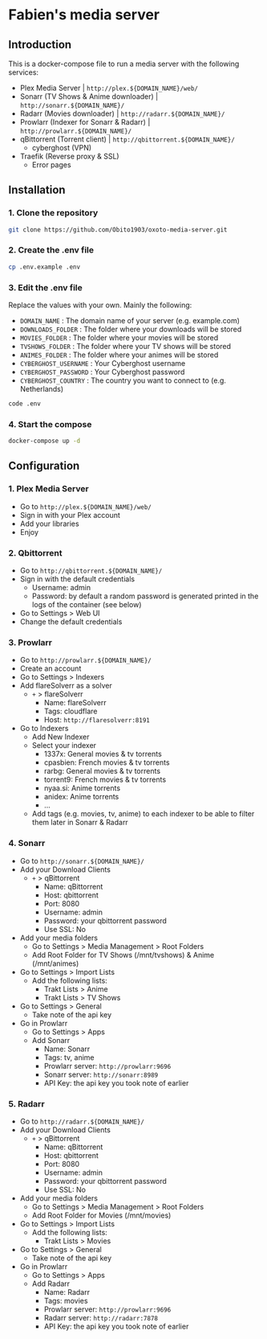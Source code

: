 # Fabien's media server

## Introduction

This is a docker-compose file to run a media server with the following services:

- Plex Media Server | `http://plex.${DOMAIN_NAME}/web/`
- Sonarr (TV Shows & Anime downloader) | `http://sonarr.${DOMAIN_NAME}/`
- Radarr (Movies downloader) | `http://radarr.${DOMAIN_NAME}/`
- Prowlarr (Indexer for Sonarr & Radarr) | `http://prowlarr.${DOMAIN_NAME}/`
- qBittorrent (Torrent client) | `http://qbittorrent.${DOMAIN_NAME}/`
  - cyberghost (VPN)
- Traefik (Reverse proxy & SSL)
  - Error pages

## Installation

### 1. Clone the repository

```bash
git clone https://github.com/Obito1903/oxoto-media-server.git
```

### 2. Create the .env file

```bash
cp .env.example .env
```

### 3. Edit the .env file

Replace the values with your own. Mainly the following:

- `DOMAIN_NAME` : The domain name of your server (e.g. example.com)
- `DOWNLOADS_FOLDER` : The folder where your downloads will be stored
- `MOVIES_FOLDER` : The folder where your movies will be stored
- `TVSHOWS_FOLDER` : The folder where your TV shows will be stored
- `ANIMES_FOLDER` : The folder where your animes will be stored
- `CYBERGHOST_USERNAME` : Your Cyberghost username
- `CYBERGHOST_PASSWORD` : Your Cyberghost password
- `CYBERGHOST_COUNTRY` : The country you want to connect to (e.g. Netherlands)

```bash
code .env
```

### 4. Start the compose

```bash
docker-compose up -d
```

## Configuration

### 1. Plex Media Server

- Go to `http://plex.${DOMAIN_NAME}/web/`
- Sign in with your Plex account
- Add your libraries
- Enjoy

### 2. Qbittorrent

- Go to `http://qbittorrent.${DOMAIN_NAME}/`
- Sign in with the default credentials
  - Username: admin
  - Password: by default a random password is generated printed in the logs of the container (see below)
- Go to Settings > Web UI
- Change the default credentials

### 3. Prowlarr

- Go to `http://prowlarr.${DOMAIN_NAME}/`
- Create an account
- Go to Settings > Indexers
- Add flareSolverr as a solver
  - `+` > flareSolverr
    - Name: flareSolverr
    - Tags: cloudflare
    - Host: `http://flaresolverr:8191`
- Go to Indexers
  - Add New Indexer
  - Select your indexer
    - 1337x: General movies & tv torrents
    - cpasbien: French movies & tv torrents
    - rarbg: General movies & tv torrents
    - torrent9: French movies & tv torrents
    - nyaa.si: Anime torrents
    - anidex: Anime torrents
    - ...
  - Add tags (e.g. movies, tv, anime) to each indexer to be able to filter them later in Sonarr & Radarr

### 4. Sonarr

- Go to `http://sonarr.${DOMAIN_NAME}/`
- Add your Download Clients
  - `+` > qBittorrent
    - Name: qBittorrent
    - Host: qbittorrent
    - Port: 8080
    - Username: admin
    - Password: your qbittorrent password
    - Use SSL: No
- Add your media folders
  - Go to Settings > Media Management > Root Folders
  - Add Root Folder for TV Shows (/mnt/tvshows) & Anime (/mnt/animes)
- Go to Settings > Import Lists
  - Add the following lists:
    - Trakt Lists > Anime
    - Trakt Lists > TV Shows
- Go to Settings > General
  - Take note of the api key
- Go in Prowlarr
  - Go to Settings > Apps
  - Add Sonarr
    - Name: Sonarr
    - Tags: tv, anime
    - Prowlarr server: `http://prowlarr:9696`
    - Sonarr server: `http://sonarr:8989`
    - API Key: the api key you took note of earlier

### 5. Radarr

- Go to `http://radarr.${DOMAIN_NAME}/`
- Add your Download Clients
  - `+` > qBittorrent
    - Name: qBittorrent
    - Host: qbittorrent
    - Port: 8080
    - Username: admin
    - Password: your qbittorrent password
    - Use SSL: No
- Add your media folders
  - Go to Settings > Media Management > Root Folders
  - Add Root Folder for Movies (/mnt/movies)
- Go to Settings > Import Lists
  - Add the following lists:
    - Trakt Lists > Movies
- Go to Settings > General
  - Take note of the api key
- Go in Prowlarr
  - Go to Settings > Apps
  - Add Radarr
    - Name: Radarr
    - Tags: movies
    - Prowlarr server: `http://prowlarr:9696`
    - Radarr server: `http://radarr:7878`
    - API Key: the api key you took note of earlier
